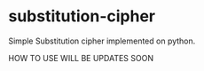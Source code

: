 # substitution-cipher
Simple Substitution cipher implemented on python.


HOW TO USE WILL BE UPDATES SOON
